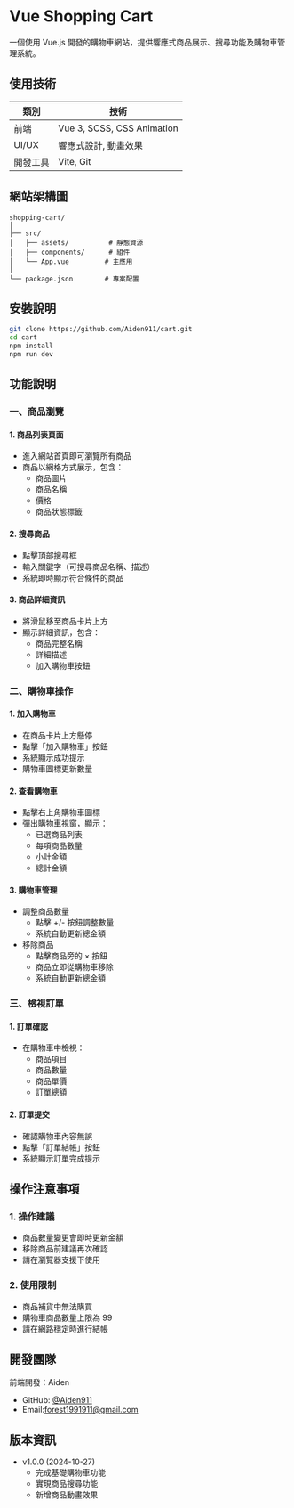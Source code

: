 
# Vue Shopping Cart

一個使用 Vue.js 開發的購物車網站，提供響應式商品展示、搜尋功能及購物車管理系統。

## 使用技術
|  類別   | 技術  |
|  ----  | ----  |
| 前端  | Vue 3, SCSS, CSS Animation |
| UI/UX | 響應式設計, 動畫效果 |
| 開發工具 | Vite, Git |

## 網站架構圖
```
shopping-cart/
│
├── src/
│   ├── assets/          # 靜態資源
│   ├── components/      # 組件
│   └── App.vue         # 主應用
│
└── package.json        # 專案配置
```

## 安裝說明
```bash
git clone https://github.com/Aiden911/cart.git
cd cart
npm install
npm run dev
```

## 功能說明

### 一、商品瀏覽

#### 1. 商品列表頁面
* 進入網站首頁即可瀏覽所有商品
* 商品以網格方式展示，包含：
   * 商品圖片
   * 商品名稱
   * 價格
   * 商品狀態標籤

#### 2. 搜尋商品
* 點擊頂部搜尋框
* 輸入關鍵字（可搜尋商品名稱、描述）
* 系統即時顯示符合條件的商品

#### 3. 商品詳細資訊
* 將滑鼠移至商品卡片上方
* 顯示詳細資訊，包含：
   * 商品完整名稱
   * 詳細描述
   * 加入購物車按鈕

### 二、購物車操作

#### 1. 加入購物車
* 在商品卡片上方懸停
* 點擊「加入購物車」按鈕
* 系統顯示成功提示
* 購物車圖標更新數量

#### 2. 查看購物車
* 點擊右上角購物車圖標
* 彈出購物車視窗，顯示：
   * 已選商品列表
   * 每項商品數量
   * 小計金額
   * 總計金額

#### 3. 購物車管理
* 調整商品數量
   * 點擊 +/- 按鈕調整數量
   * 系統自動更新總金額
* 移除商品
   * 點擊商品旁的 × 按鈕
   * 商品立即從購物車移除
   * 系統自動更新總金額

### 三、檢視訂單

#### 1. 訂單確認
* 在購物車中檢視：
   * 商品項目
   * 商品數量
   * 商品單價
   * 訂單總額

#### 2. 訂單提交
* 確認購物車內容無誤
* 點擊「訂單結帳」按鈕
* 系統顯示訂單完成提示

## 操作注意事項

### 1. 操作建議
* 商品數量變更會即時更新金額
* 移除商品前建議再次確認
* 請在瀏覽器支援下使用

### 2. 使用限制
* 商品補貨中無法購買
* 購物車商品數量上限為 99
* 請在網路穩定時進行結帳

## 開發團隊
前端開發：Aiden
- GitHub: [@Aiden911](https://github.com/Aiden911)
- Email:forest1991911@gmail.com

## 版本資訊
* v1.0.0 (2024-10-27)
  - 完成基礎購物車功能
  - 實現商品搜尋功能
  - 新增商品動畫效果



